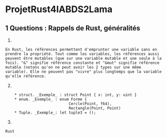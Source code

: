 # ProjetRust4IABDS2Lama

## 1 Questions : Rappels de Rust, généralités

1.

```
En Rust, les références permettent d'emprunter une variable sans en prendre la propriété. Tout comme les variables, les références aussi peuvent être mutables (que sur une variable mutable et une seule à la fois). "&" signifie référence constante et "&mut" signifie référence mutable (notons qu'on ne peut avoir les 2 types sur une même variable). Elle ne peuvent pas "vivre" plus longtemps que la variable qu'elle référence.
```

2.

```les grandes façons de déclarer ses propres types en Rust sont: 
    * struct. _Exemple_ : struct Point { x: int, y: uint }
    * enum. _Exemple_ : enum Forme {
                            Cercle(Point, f64),
                            Rectangle(Point, Point)
    * Tuple. _Exemple_: let tuple3 = ();
```

3.

```
Rust 
```